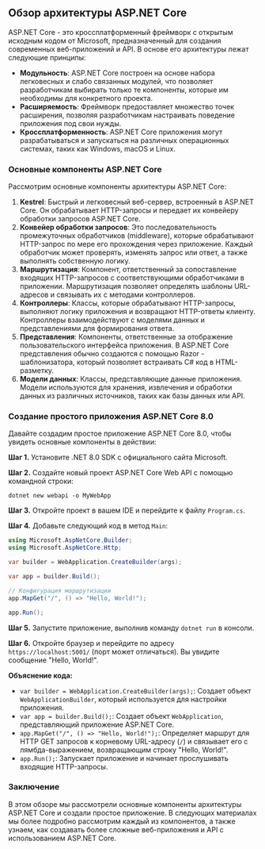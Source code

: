 ## Обзор архитектуры ASP.NET Core

ASP.NET Core - это кроссплатформенный фреймворк с открытым исходным кодом от Microsoft, предназначенный для создания современных веб-приложений и API. В основе его архитектуры лежат следующие принципы: 

* **Модульность**: ASP.NET Core построен на основе набора легковесных и слабо связанных модулей, что позволяет разработчикам выбирать только те компоненты, которые им необходимы для конкретного проекта. 
* **Расширяемость**: Фреймворк предоставляет множество точек расширения, позволяя разработчикам настраивать поведение приложения под свои нужды.
* **Кроссплатформенность**: ASP.NET Core приложения могут разрабатываться и запускаться на различных операционных системах, таких как Windows, macOS и Linux.

### Основные компоненты ASP.NET Core

Рассмотрим основные компоненты архитектуры ASP.NET Core:

1. **Kestrel**: Быстрый и легковесный веб-сервер, встроенный в ASP.NET Core. Он обрабатывает HTTP-запросы и передает их конвейеру обработки запросов ASP.NET Core.
2. **Конвейер обработки запросов**:  Это последовательность промежуточных обработчиков (middleware), которые обрабатывают HTTP-запрос по мере его прохождения через приложение. Каждый обработчик может проверять, изменять запрос или ответ, а также выполнять собственную логику.
3. **Маршрутизация**: Компонент, ответственный за сопоставление входящих HTTP-запросов с соответствующими обработчиками в приложении. Маршрутизация позволяет определять шаблоны URL-адресов и связывать их с методами контроллеров.
4. **Контроллеры**: Классы, которые обрабатывают HTTP-запросы, выполняют логику приложения и возвращают HTTP-ответы клиенту. Контроллеры взаимодействуют с моделями данных и представлениями для формирования ответа.
5. **Представления**: Компоненты, ответственные за отображение пользовательского интерфейса приложения. В ASP.NET Core представления обычно создаются с помощью Razor - шаблонизатора, который позволяет встраивать C# код в HTML-разметку.
6. **Модели данных**: Классы, представляющие данные приложения. Модели используются для хранения, извлечения и обработки данных из различных источников, таких как базы данных или API.

### Создание простого приложения ASP.NET Core 8.0

Давайте создадим простое приложение ASP.NET Core 8.0, чтобы увидеть основные компоненты в действии:

**Шаг 1.** Установите .NET 8.0 SDK с официального сайта Microsoft.

**Шаг 2.** Создайте новый проект ASP.NET Core Web API с помощью командной строки:

```
dotnet new webapi -o MyWebApp
```

**Шаг 3.** Откройте проект в вашем IDE и перейдите к файлу `Program.cs`.

**Шаг 4.** Добавьте следующий код в метод `Main`:

```csharp
using Microsoft.AspNetCore.Builder;
using Microsoft.AspNetCore.Http;

var builder = WebApplication.CreateBuilder(args);

var app = builder.Build();

// Конфигурация маршрутизации
app.MapGet("/", () => "Hello, World!");

app.Run();
```

**Шаг 5.** Запустите приложение, выполнив команду `dotnet run` в консоли.

**Шаг 6.** Откройте браузер и перейдите по адресу `https://localhost:5001/` (порт может отличаться). Вы увидите сообщение "Hello, World!".

**Объяснение кода:**

* `var builder = WebApplication.CreateBuilder(args);`: Создает объект `WebApplicationBuilder`, который используется для настройки приложения.
* `var app = builder.Build();`: Создает объект `WebApplication`, представляющий приложение ASP.NET Core.
* `app.MapGet("/", () => "Hello, World!");`:  Определяет маршрут для HTTP GET запросов к корневому URL-адресу (`/`) и связывает его с лямбда-выражением, возвращающим строку "Hello, World!".
* `app.Run();`: Запускает приложение и начинает прослушивать входящие HTTP-запросы.

### Заключение

В этом обзоре мы рассмотрели основные компоненты архитектуры ASP.NET Core и создали простое приложение. В следующих материалах мы более подробно рассмотрим каждый из компонентов, а также узнаем, как создавать более сложные веб-приложения и API с использованием ASP.NET Core.

